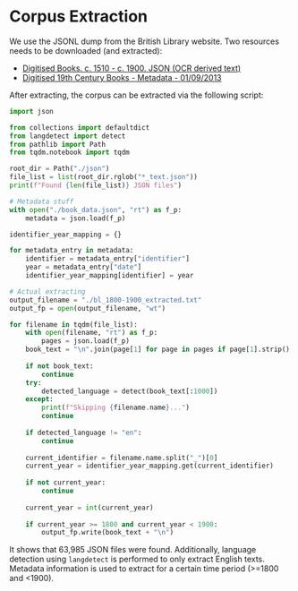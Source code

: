 # Corpus Extraction

We use the JSONL dump from the British Library website. Two resources needs to be downloaded (and extracted):

* [Digitised Books. c. 1510 - c. 1900. JSON (OCR derived text)](https://data.bl.uk/digbks/db14.html)
* [Digitised 19th Century Books - Metadata - 01/09/2013](https://data.bl.uk/digbks/DB21.html)

After extracting, the corpus can be extracted via the following script:

```python
import json

from collections import defaultdict
from langdetect import detect
from pathlib import Path
from tqdm.notebook import tqdm

root_dir = Path("./json")
file_list = list(root_dir.rglob("*_text.json"))
print(f"Found {len(file_list)} JSON files")

# Metadata stuff
with open("./book_data.json", "rt") as f_p:
    metadata = json.load(f_p)

identifier_year_mapping = {}

for metadata_entry in metadata:
    identifier = metadata_entry["identifier"]
    year = metadata_entry["date"]
    identifier_year_mapping[identifier] = year

# Actual extracting
output_filename = "./bl_1800-1900_extracted.txt"
output_fp = open(output_filename, "wt")

for filename in tqdm(file_list):
    with open(filename, "rt") as f_p:
        pages = json.load(f_p)
    book_text = "\n".join(page[1] for page in pages if page[1].strip() != "")
    
    if not book_text:
        continue
    try:
        detected_language = detect(book_text[:1000])
    except:
        print(f"Skipping {filename.name}...")
        continue
    
    if detected_language != "en":
        continue
    
    current_identifier = filename.name.split("_")[0]
    current_year = identifier_year_mapping.get(current_identifier)
    
    if not current_year:
        continue
    
    current_year = int(current_year)
    
    if current_year >= 1800 and current_year < 1900:
        output_fp.write(book_text + "\n")
```

It shows that 63,985 JSON files were found. Additionally, language detection using `langdetect` is performed to only extract English texts. Metadata information is used to extract for a certain time period (>=1800 and <1900).
